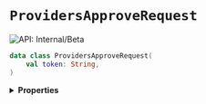 # `ProvidersApproveRequest`


![API: Internal/Beta](https://img.shields.io/static/v1?label=API&message=Internal/Beta&color=red&style=flat-square)



```kotlin
data class ProvidersApproveRequest(
    val token: String,
)
```

<details>
<summary>
<b>Properties</b>
</summary>

<details>
<summary>
<code>token</code>: <code><code><a href='https://kotlinlang.org/api/latest/jvm/stdlib/kotlin/-string/'>String</a></code></code>
</summary>





</details>



</details>


